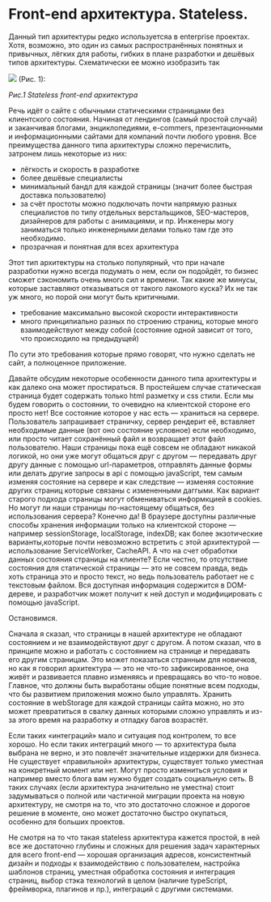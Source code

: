 ﻿# Front-end архитектура. Stateless.

Данный тип архитектуры редко используетсяа в enterprise проектах. Хотя, возможно, это один из самых распространённых понятных и привычных, лёгких для работы, гибких в плане разработки и дешёвых типов архитектуры. Схематически ее можно изобразить так

![](20221126_1_stateless.png) (Рис. 1):

*Рис.1 Stateless front-end архитектура*

Речь идёт о сайте с обычными статическими страницами без клиентского состояния. Начиная от лендингов (самый простой случай) и заканчивая блогами, энциклопедиями, e-commers, презентационными и информационными сайтами для компаний почти любого уровня. Все преимущества данного типа архитектуры сложно перечислить, затронем лишь некоторые из них:

* лёгкость и скорость в разработке
* более дешёвые специалисты
* минимальный бандл для каждой страницы (значит более быстрая доставка пользователю)
* за счёт простоты можно подключать почти напрямую разных специалистов по типу отдельных верстальщиков, SEO-мастеров, дизайнеров для работы с анимациями, и пр. Инженеры могу заниматься только инженерными делами только там где это необходимо.
* прозрачная и понятная для всех архитектура

Этот тип архитектуры на столько популярный, что при начале разработки нужно всегда подумать о нем, если он подойдёт, то бизнес сможет сэкономить очень много сил и времени. Так какие же минусы, которые заставляют отказываться от такого лакомого куска? Их не так уж много, но порой они могут быть критичными.

* требование максимально высокой скорости интерактивности
* много принципиально разных по строению страниц, которые много взаимодействуют между собой (состояние одной зависит от того, что происходило на предыдущей)

По сути это требования которые прямо говорят, что нужно сделать не сайт, а полноценное приложение.

Давайте обсудим некоторые особенности данного типа архитектуры и как далеко она может простираться. В простейшем случае статическая страница будет содержать только html разметку и css стили. Если мы будем говорить о состоянии, то очевидно на клиентской стороне его просто нет! Все состояние которое у нас есть — храниться на сервере. Пользователь запрашивает страничку, сервер рендерит её, вставляет необходимые данные (вот оно состояние условное) если необходимо, или просто читает сохранённый файл и возвращает этот файл пользователю. Наши страницы пока ещё совсем не обладают никакой логикой, но они уже могут общаться друг с другом — передавать друг другу данные с помощью url-параметров, отправлять данные формы или делать другие запросы в api с помощью javaScript, тем самым изменяя состояние на сервере и как следствие — изменяя состояние других страниц которые связаны с измененными даггыми. Как вариант старого подхода страницы могут обмениваться информкцией в cookies. Но могут ли наши страницы по-настоящему общаться, без использования сервера? Конечно да! В браузере доступны различные способы хранения информации только на клиентской стороне — например sessionStorage, localStorage, indexDB; как более экзотические варианты,которые почти невозможно встретить с этой архитектурой — использование ServiceWorker, CacheAPI. А что на счет обработки данных состояния страницы на клиенте? Если честно, то отсутствие состояния для статической страницы — это не совсем правда, ведь хоть страница это и просто текст, но ведь пользователь работает не с текстовым файлом. Вся доступная информация содержится в DOM-дереве, и разработчик может получит к ней доступ и модифицировать с помощью javaScript.

Остановимся.

Сначала я сказал, что страницы в нашей архитектуре не обладают состоянием и не взаимодействуют друг с другом. А потом сказал, что в принципе можно и работать с состоянием на странице и передавать его другим страницам. Это может показаться странным для новичков, но как я говорил архитектура — это не что-то зафиксированное, она живёт и развивается плавно изменяясь и превращаясь во что-то новое. Главное, что должны быть выработаны общие понятные всем подходы, что бы развитием приложения можно было управлять. Хранить состояние в webStorage для каждой страницы сайта можно, но это может превратиться в свалку данных которыми сложно управлять и из-за этого время на разработку и отладку багов возрастёт.

Если таких «интеграций» мало и ситуация под контролем, то все хорошо. Но если таких интеграций много — то архитектура была выбрана не верно, и это повлечёт значительные издержки для бизнеса. Не существует «правильной» архитектуры, существует только уместная на конкретный момент или нет. Могут просто измениться условия и например вместо блога вам нужно будет создать социальную сеть. В таких случаях (если архитектура значительно не уместна) стоит задумываться о полной или частичной миграции проекта на новую архитектуру, не смотря на то, что это достаточно сложное и дорогое решение в моменте, оно может достаточно быстро окупаться, особенно для больших проектов.

Не смотря на то что такая stateless архитектура кажется простой, в ней все же достаточно глубины и сложных для решения задач характерных для всего front-end — хорошая организация адресов, консистентный дизайн и подходы к взаимодействию с пользователем, настройка шаблонов страниц, уместная обработка состояния и интеграция страниц, выбор стэка технологий в целом (наличие typeScript, фреймворка, плагинов и пр.), интеграций с другими системами.

